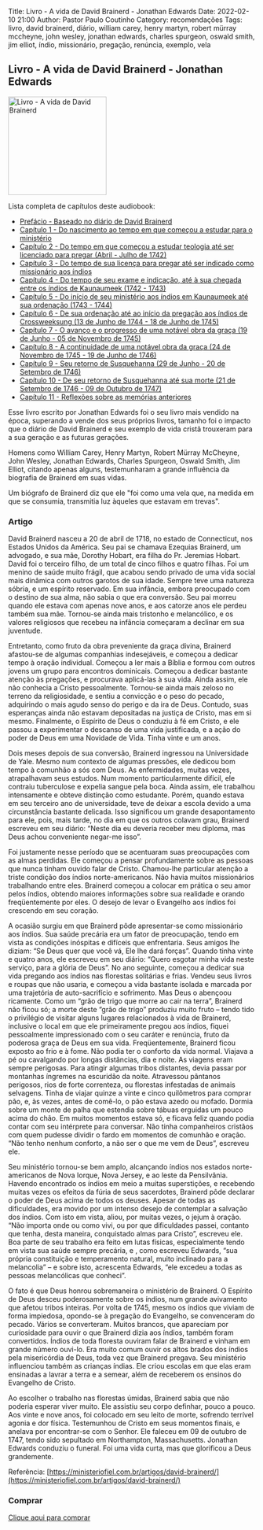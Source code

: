 Title: Livro - A vida de David Brainerd - Jonathan Edwards
Date: 2022-02-10 21:00
Author: Pastor Paulo Coutinho
Category: recomendações
Tags: livro, david brainerd, diário, william carey, henry martyn, robert mürray mccheyne, john wesley, jonathan edwards, charles spurgeon, oswald smith, jim elliot, índio, missionário, pregação, renúncia, exemplo, vela

## Livro - A vida de David Brainerd - Jonathan Edwards

<img src="{static}/images/livros/a-vida-de-david-brainerd.png" alt="Livro - A vida de David Brainerd" style="width: auto; height: 200px">

Lista completa de capítulos deste audiobook:


- [Prefácio - Baseado no diário de David Brainerd](https://www.youtube.com/watch?v=QJ_b-XKJ3SQ&list=PL8rIDkv85ii6dLnhdzD97vLnExLHI2jcK&index=1)
- [Capítulo 1 - Do nascimento ao tempo em que começou a estudar para o ministério](https://www.youtube.com/watch?v=UvIfLEUlC3c&list=PL8rIDkv85ii6dLnhdzD97vLnExLHI2jcK&index=2)
- [Capítulo 2 - Do tempo em que começou a estudar teologia até ser licenciado para pregar (Abril - Julho de 1742)](https://www.youtube.com/watch?v=SOo-VbX5FCM&list=PL8rIDkv85ii6dLnhdzD97vLnExLHI2jcK&index=3)
- [Capítulo 3 - Do tempo de sua licença para pregar até ser indicado como missionário aos índios](https://www.youtube.com/watch?v=Oncen7YSQMo&list=PL8rIDkv85ii6dLnhdzD97vLnExLHI2jcK&index=4)
- [Capítulo 4 - Do tempo de seu exame e indicação, até à sua chegada entre os índios de Kaunaumeek (1742 - 1743)](https://www.youtube.com/watch?v=SAWVQuv30K4&list=PL8rIDkv85ii6dLnhdzD97vLnExLHI2jcK&index=5)
- [Capítulo 5 - Do início de seu ministério aos índios em Kaunaumeek até sua ordenação (1743 - 1744)](https://www.youtube.com/watch?v=5nAsAcjvTe4&list=PL8rIDkv85ii6dLnhdzD97vLnExLHI2jcK&index=6)
- [Capítulo 6 - De sua ordenação até ao início da pregação aos índios de Crossweeksung (13 de Junho de 1744 - 18 de Junho de 1745)](https://www.youtube.com/watch?v=SzZozLGwrNI&list=PL8rIDkv85ii6dLnhdzD97vLnExLHI2jcK&index=7)
- [Capítulo 7 - O avanço e o progresso de uma notável obra da graça (19 de Junho - 05 de Novembro de 1745)](https://www.youtube.com/watch?v=MMzO2_-S3mQ&list=PL8rIDkv85ii6dLnhdzD97vLnExLHI2jcK&index=8)
- [Capítulo 8 - A continuidade de uma notável obra da graça (24 de Novembro de 1745 - 19 de Junho de 1746)](https://www.youtube.com/watch?v=5DXtCYL4LR4&list=PL8rIDkv85ii6dLnhdzD97vLnExLHI2jcK&index=9)
- [Capítulo 9 - Seu retorno de Susquehanna (29 de Junho - 20 de Setembro de 1746)](https://www.youtube.com/watch?v=RKkmpvmF4KI&list=PL8rIDkv85ii6dLnhdzD97vLnExLHI2jcK&index=10)
- [Capítulo 10 - De seu retorno de Susquehanna até sua morte (21 de Setembro de 1746 - 09 de Outubro de 1747)](https://www.youtube.com/watch?v=0DUn_gHd4VQ&list=PL8rIDkv85ii6dLnhdzD97vLnExLHI2jcK&index=11)
- [Capítulo 11 - Reflexões sobre as memórias anteriores](https://www.youtube.com/watch?v=xqVJhbA4He0&list=PL8rIDkv85ii6dLnhdzD97vLnExLHI2jcK&index=12)

Esse livro escrito por Jonathan Edwards foi o seu livro mais vendido na época, superando a vende dos seus próprios livros, tamanho foi o impacto que o diário de David Brainerd e seu exemplo de vida cristã trouxeram para a sua geração e as futuras gerações. 

Homens como William Carey, Henry Martyn, Robert Mürray McCheyne, John Wesley, Jonathan Edwards, Charles Spurgeon, Oswald Smith, Jim Elliot, citando apenas alguns, testemunharam a grande influência da biografia de Brainerd em suas vidas.

Um biógrafo de Brainerd diz que ele "foi como uma vela que, na medida em que se consumia, transmitia luz àqueles que estavam em trevas".

### Artigo

David Brainerd nasceu a 20 de abril de 1718, no estado de Connecticut, nos Estados Unidos da América. Seu pai se chamava Ezequias Brainerd, um advogado, e sua mãe, Dorothy Hobart, era filha do Pr. Jeremias Hobart. David foi o terceiro filho, de um total de cinco filhos e quatro filhas. Foi um menino de saúde muito frágil, que acabou sendo privado de uma vida social mais dinâmica com outros garotos de sua idade. Sempre teve uma natureza sóbria, e um espírito reservado. Em sua infância, embora preocupado com o destino de sua alma, não sabia o que era conversão. Seu pai morreu quando ele estava com apenas nove anos, e aos catorze anos ele perdeu também sua mãe. Tornou-se ainda mais tristonho e melancólico, e os valores religiosos que recebeu na infância começaram a declinar em sua juventude.

Entretanto, como fruto da obra preveniente da graça divina, Brainerd afastou-se de algumas companhias indesejáveis, e começou a dedicar tempo à oração individual. Começou a ler mais a Bíblia e formou com outros jovens um grupo para encontros dominicais. Começou a dedicar bastante atenção às pregações, e procurava aplicá-las à sua vida. Ainda assim, ele não conhecia a Cristo pessoalmente. Tornou-se ainda mais zeloso no terreno da religiosidade, e sentiu a convicção e o peso do pecado, adquirindo o mais agudo senso do perigo e da ira de Deus. Contudo, suas esperanças ainda não estavam depositadas na justiça de Cristo, mas em si mesmo. Finalmente, o Espírito de Deus o conduziu à fé em Cristo, e ele passou a experimentar o descanso de uma vida justificada, e a ação do poder de Deus em uma Novidade de Vida. Tinha vinte e um anos.

Dois meses depois de sua conversão, Brainerd ingressou na Universidade de Yale. Mesmo num contexto de algumas pressões, ele dedicou bom tempo à comunhão a sós com Deus. As enfermidades, muitas vezes, atrapalhavam seus estudos. Num momento particularmente difícil, ele contraiu tuberculose e expelia sangue pela boca. Ainda assim, ele trabalhou intensamente e obteve distinção como estudante. Porém, quando estava em seu terceiro ano de universidade, teve de deixar a escola devido a uma circunstância bastante delicada. Isso significou um grande desapontamento para ele, pois, mais tarde, no dia em que os outros colavam grau, Brainerd escreveu em seu diário: “Neste dia eu deveria receber meu diploma, mas Deus achou conveniente negar-me isso”.

Foi justamente nesse período que se acentuaram suas preocupações com as almas perdidas. Ele começou a pensar profundamente sobre as pessoas que nunca tinham ouvido falar de Cristo. Chamou-lhe particular atenção a triste condição dos índios norte-americanos. Não havia muitos missionários trabalhando entre eles. Brainerd começou a colocar em prática o seu amor pelos índios, obtendo maiores informações sobre sua realidade e orando freqüentemente por eles. O desejo de levar o Evangelho aos índios foi crescendo em seu coração.

A ocasião surgiu em que Brainerd pôde apresentar-se como missionário aos índios. Sua saúde precária era um fator de preocupação, tendo em vista as condições inóspitas e difíceis que enfrentaria. Seus amigos lhe diziam: “Se Deus quer que você vá, Ele lhe dará forças”. Quando tinha vinte e quatro anos, ele escreveu em seu diário: “Quero esgotar minha vida neste serviço, para a glória de Deus”. No ano seguinte, começou a dedicar sua vida pregando aos índios nas florestas solitárias e frias. Vendeu seus livros e roupas que não usaria, e começou a vida bastante isolada e marcada por uma trajetória de auto-sacrifício e sofrimento. Mas Deus o abençoou ricamente. Como um “grão de trigo que morre ao cair na terra”, Brainerd não ficou só; a morte deste “grão de trigo” produziu muito fruto – tendo tido o privilégio de visitar alguns lugares relacionados à vida de Brainerd, inclusive o local em que ele primeiramente pregou aos índios, fiquei pessoalmente impressionado com o seu caráter e renúncia, fruto da poderosa graça de Deus em sua vida. Freqüentemente, Brainerd ficou exposto ao frio e à fome. Não podia ter o conforto da vida normal. Viajava a pé ou cavalgando por longas distâncias, dia e noite. As viagens eram sempre perigosas. Para atingir algumas tribos distantes, devia passar por montanhas íngremes na escuridão da noite. Atravessou pântanos perigosos, rios de forte correnteza, ou florestas infestadas de animais selvagens. Tinha de viajar quinze a vinte e cinco quilômetros para comprar pão, e, às vezes, antes de comê-lo, o pão estava azedo ou mofado. Dormia sobre um monte de palha que estendia sobre tábuas erguidas um pouco acima do chão. Em muitos momentos estava só, e ficava feliz quando podia contar com seu intérprete para conversar. Não tinha companheiros cristãos com quem pudesse dividir o fardo em momentos de comunhão e oração. “Não tenho nenhum conforto, a não ser o que me vem de Deus”, escreveu ele.

Seu ministério tornou-se bem amplo, alcançando índios nos estados norte-americanos de Nova Iorque, Nova Jersey, e ao leste da Pensilvânia. Havendo encontrado os índios em meio a muitas superstições, e recebendo muitas vezes os efeitos da fúria de seus sacerdotes, Brainerd pôde declarar o poder de Deus acima de todos os deuses. Apesar de todas as dificuldades, era movido por um intenso desejo de contemplar a salvação dos índios. Com isto em vista, aliou, por muitas vezes, o jejum à oração. “Não importa onde ou como vivi, ou por que dificuldades passei, contanto que tenha, desta maneira, conquistado almas para Cristo”, escreveu ele. Boa parte de seu trabalho era feito em lutas físicas, especialmente tendo em vista sua saúde sempre precária, e , como escreveu Edwards, “sua própria constituição e temperamento natural, muito inclinado para a melancolia” – e sobre isto, acrescenta Edwards, “ele excedeu a todas as pessoas melancólicas que conheci”.

O fato é que Deus honrou sobremaneira o ministério de Brainerd. O Espírito de Deus desceu poderosamente sobre os índios, num grande avivamento que afetou tribos inteiras. Por volta de 1745, mesmo os índios que viviam de forma impiedosa, opondo-se à pregação do Evangelho, se convenceram do pecado. Vários se converteram. Muitos brancos, que apareciam por curiosidade para ouvir o que Brainerd dizia aos índios, também foram convertidos. Índios de toda floresta ouviram falar de Brainerd e vinham em grande número ouvi-lo. Era muito comum ouvir os altos brados dos índios pela misericórdia de Deus, toda vez que Brainerd pregava. Seu ministério influenciou também as crianças índias. Ele criou escolas em que elas eram ensinadas a lavrar a terra e a semear, além de receberem os ensinos do Evangelho de Cristo.

Ao escolher o trabalho nas florestas úmidas, Brainerd sabia que não poderia esperar viver muito. Ele assistiu seu corpo definhar, pouco a pouco. Aos vinte e nove anos, foi colocado em seu leito de morte, sofrendo terrível agonia e dor física. Testemunhou de Cristo em seus momentos finais, e anelava por encontrar-se com o Senhor. Ele faleceu em 09 de outubro de 1747, tendo sido sepultado em Northampton, Massachusetts. Jonathan Edwards conduziu o funeral. Foi uma vida curta, mas que glorificou a Deus grandemente.

Referência: [https://ministeriofiel.com.br/artigos/david-brainerd/](https://ministeriofiel.com.br/artigos/david-brainerd/)

### Comprar

[Clique aqui para comprar](https://amzn.to/3wgq6E5)
